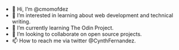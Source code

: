 - 👋 Hi, I’m @cmomofdez
- 👀 I’m interested in learning about web development and technical writing.
- 🌱 I’m currently learning The Odin Project.
- 💞️ I’m looking to collaborate on open source projects.
- 📫 How to reach me via twitter @CynthFernandez.

<!---
cmomofdez/cmomofdez is a ✨ special ✨ repository because its `README.md` (this file) appears on your GitHub profile.
You can click the Preview link to take a look at your changes.
--->
